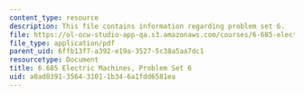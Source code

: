 ```yaml
---
content_type: resource
description: This file contains information regarding problem set 6.
file: https://ol-ocw-studio-app-qa.s3.amazonaws.com/courses/6-685-electric-machines-fall-2013/a0ad8391356431011b346a1fdd6581ea_MIT6_685F13_ps06.pdf
file_type: application/pdf
parent_uid: 6ffb13f7-a392-e19a-3527-5c38a5aa7dc1
resourcetype: Document
title: 6.685 Electric Machines, Problem Set 6
uid: a0ad8391-3564-3101-1b34-6a1fdd6581ea
---
```

